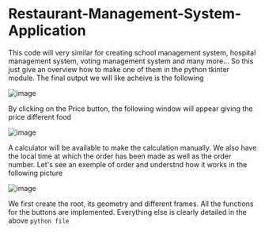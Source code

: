 # Restaurant-Management-System-Application

This code will very similar for creating school management system, hospital management system, voting management system and many more... So this just give an overview how to make one of them in the python tkinter module. The final output we will like acheive is the following 



![image](https://user-images.githubusercontent.com/56389559/164909935-544efd88-23fc-43bd-bb79-8de59fb728b3.png)


By clicking on the Price button, the following window will appear giving the price different food


![image](https://user-images.githubusercontent.com/56389559/164910305-15d88d9e-9c0b-4ef2-ae31-99ba6947ab41.png)


A calculator will be available to make the calculation manually. We also have the local time at which the order has been made as well as the order number. Let's see an exemple of order and understnd how it works in the following picture 


![image](https://user-images.githubusercontent.com/56389559/164911171-f163d32a-9aaf-4988-8734-62956948ea71.png)



We first create the root, its geometry and different frames. All the functions for the buttons are implemented. Everything else is clearly detailed in the above `python file`









